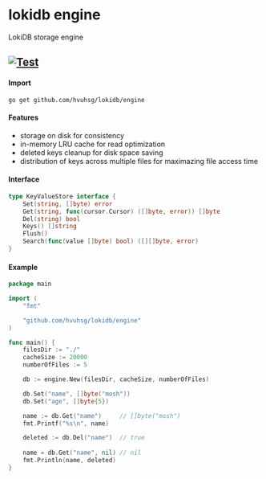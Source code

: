 # lokidb engine
LokiDB storage engine

[![Test](https://github.com/hvuhsg/lokidbServer/actions/workflows/test.yml/badge.svg)](https://github.com/hvuhsg/lokidbServer/actions/workflows/test.yml)
---

#### Import
```shell
go get github.com/hvuhsg/lokidb/engine
```

#### Features
- storage on disk for consistency
- in-memory LRU cache for read optimization
- deleted keys cleanup for disk space saving
- distribution of keys across multiple files for maximazing file access time

#### Interface
```go
type KeyValueStore interface {
    Set(string, []byte) error
    Get(string, func(cursor.Cursor) ([]byte, error)) []byte
    Del(string) bool
    Keys() []string
    Flush()
	Search(func(value []byte) bool) ([][]byte, error)
}
```


#### Example
```go
package main

import (
	"fmt"

	"github.com/hvuhsg/lokidb/engine"
)

func main() {
	filesDir := "./"
	cacheSize := 20000
	numberOfFiles := 5

	db := engine.New(filesDir, cacheSize, numberOfFiles)

	db.Set("name", []byte("mosh"))
	db.Set("age", []byte{5})

	name := db.Get("name")     // []byte("mosh")
	fmt.Printf("%s\n", name)

	deleted := db.Del("name")  // true
	
	name = db.Get("name", nil) // nil
	fmt.Println(name, deleted)
}
```